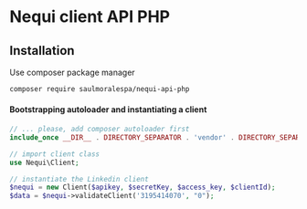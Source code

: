 Nequi client API PHP
============================================================

## Installation

Use composer package manager

```bash
composer require saulmoralespa/nequi-api-php
```

#### Bootstrapping autoloader and instantiating a client

```php
// ... please, add composer autoloader first
include_once __DIR__ . DIRECTORY_SEPARATOR . 'vendor' . DIRECTORY_SEPARATOR . 'autoload.php';

// import client class
use Nequi\Client;

// instantiate the Linkedin client
$nequi = new Client($apikey, $secretKey, $access_key, $clientId);
$data = $nequi->validateClient('3195414070', "0");
```